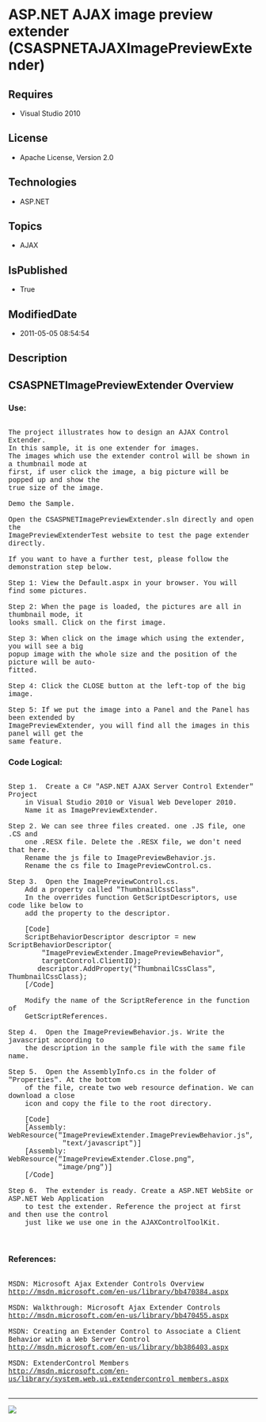 # ASP.NET AJAX image preview extender (CSASPNETAJAXImagePreviewExtender)
## Requires
* Visual Studio 2010
## License
* Apache License, Version 2.0
## Technologies
* ASP.NET
## Topics
* AJAX
## IsPublished
* True
## ModifiedDate
* 2011-05-05 08:54:54
## Description

<p style="font-family:Courier New"></p>
<h2>CSASPNETImagePreviewExtender Overview</h2>
<p style="font-family:Courier New"></p>
<h3>Use:</h3>
<p style="font-family:Courier New"><br>
The project illustrates how to design an AJAX Control Extender. <br>
In this sample, it is one extender for images.<br>
The images which use the extender control will be shown in a thumbnail mode at<br>
first, if user click the image, a big picture will be popped up and show the<br>
true size of the image.<br>
<br>
Demo the Sample. <br>
<br>
Open the CSASPNETImagePreviewExtender.sln directly and open the <br>
ImagePreviewExtenderTest website to test the page extender directly.<br>
<br>
If you want to have a further test, please follow the demonstration step below.<br>
<br>
Step 1: View the Default.aspx in your browser. You will find some pictures.<br>
<br>
Step 2: When the page is loaded, the pictures are all in thumbnail mode, it <br>
looks small. Click on the first image.<br>
<br>
Step 3: When click on the image which using the extender, you will see a big<br>
popup image with the whole size and the position of the picture will be auto-<br>
fitted.<br>
<br>
Step 4: Click the CLOSE button at the left-top of the big image.<br>
<br>
Step 5: If we put the image into a Panel and the Panel has been extended by <br>
ImagePreviewExtender, you will find all the images in this panel will get the<br>
same feature.<br>
</p>
<h3>Code Logical:</h3>
<p style="font-family:Courier New"><br>
Step 1. &nbsp;Create a C# &quot;ASP.NET AJAX Server Control Extender&quot; Project
<br>
&nbsp;&nbsp;&nbsp;&nbsp;in Visual Studio 2010 or Visual Web Developer 2010.<br>
&nbsp;&nbsp;&nbsp;&nbsp;Name it as ImagePreviewExtender.<br>
<br>
Step 2. We can see three files created. one .JS file, one .CS and <br>
&nbsp;&nbsp;&nbsp;&nbsp;one .RESX file. Delete the .RESX file, we don't need that here.<br>
&nbsp;&nbsp;&nbsp;&nbsp;Rename the js file to ImagePreviewBehavior.js.<br>
&nbsp;&nbsp;&nbsp;&nbsp;Rename the cs file to ImagePreviewControl.cs.<br>
<br>
Step 3. &nbsp;Open the ImagePreviewControl.cs.<br>
&nbsp;&nbsp;&nbsp;&nbsp;Add a property called &quot;ThumbnailCssClass&quot;.<br>
&nbsp;&nbsp;&nbsp;&nbsp;In the overrides function GetScriptDescriptors, use code like below to<br>
&nbsp;&nbsp;&nbsp;&nbsp;add the property to the descriptor.<br>
<br>
&nbsp;&nbsp;&nbsp;&nbsp;[Code]<br>
&nbsp;&nbsp;&nbsp;&nbsp;ScriptBehaviorDescriptor descriptor = new ScriptBehaviorDescriptor(<br>
&nbsp;&nbsp;&nbsp;&nbsp;&nbsp;&nbsp;&nbsp;&nbsp;&quot;ImagePreviewExtender.ImagePreviewBehavior&quot;,
<br>
&nbsp;&nbsp;&nbsp;&nbsp;&nbsp;&nbsp;&nbsp;&nbsp;targetControl.ClientID);<br>
&nbsp; &nbsp; &nbsp; &nbsp;descriptor.AddProperty(&quot;ThumbnailCssClass&quot;, ThumbnailCssClass);<br>
&nbsp;&nbsp;&nbsp;&nbsp;[/Code]<br>
<br>
&nbsp;&nbsp;&nbsp;&nbsp;Modify the name of the ScriptReference in the function of
<br>
&nbsp;&nbsp;&nbsp;&nbsp;GetScriptReferences.<br>
<br>
Step 4. &nbsp;Open the ImagePreviewBehavior.js. Write the javascript according to
<br>
&nbsp;&nbsp;&nbsp;&nbsp;the description in the sample file with the same file name.<br>
<br>
Step 5. &nbsp;Open the AssemblyInfo.cs in the folder of &quot;Properties&quot;. At the bottom
<br>
&nbsp;&nbsp;&nbsp;&nbsp;of the file, create two web resource defination. We can download a close<br>
&nbsp;&nbsp;&nbsp;&nbsp;icon and copy the file to the root directory.<br>
<br>
&nbsp;&nbsp;&nbsp;&nbsp;[Code]<br>
&nbsp;&nbsp;&nbsp;&nbsp;[Assembly: WebResource(&quot;ImagePreviewExtender.ImagePreviewBehavior.js&quot;,<br>
&nbsp;&nbsp;&nbsp;&nbsp;&nbsp;&nbsp;&nbsp;&nbsp;&nbsp;&nbsp;&nbsp;&nbsp; &quot;text/javascript&quot;)]
<br>
&nbsp;&nbsp;&nbsp;&nbsp;[Assembly: WebResource(&quot;ImagePreviewExtender.Close.png&quot;,
<br>
&nbsp;&nbsp;&nbsp;&nbsp;&nbsp;&nbsp;&nbsp;&nbsp;&nbsp;&nbsp;&nbsp;&nbsp;&quot;image/png&quot;)]<br>
&nbsp;&nbsp;&nbsp;&nbsp;[/Code]<br>
<br>
Step 6. &nbsp;The extender is ready. Create a ASP.NET WebSite or ASP.NET Web Application<br>
&nbsp;&nbsp;&nbsp;&nbsp;to test the extender. Reference the project at first and then use the control<br>
&nbsp;&nbsp;&nbsp;&nbsp;just like we use one in the AJAXControlToolKit. <br>
<br>
<br>
</p>
<h3>References:</h3>
<p style="font-family:Courier New"><br>
MSDN: Microsoft Ajax Extender Controls Overview<br>
<a target="_blank" href="http://msdn.microsoft.com/en-us/library/bb470384.aspx">http://msdn.microsoft.com/en-us/library/bb470384.aspx</a><br>
<br>
MSDN: Walkthrough: Microsoft Ajax Extender Controls<br>
<a target="_blank" href="http://msdn.microsoft.com/en-us/library/bb470455.aspx">http://msdn.microsoft.com/en-us/library/bb470455.aspx</a><br>
<br>
MSDN: Creating an Extender Control to Associate a Client Behavior with a Web Server Control<br>
<a target="_blank" href="http://msdn.microsoft.com/en-us/library/bb386403.aspx">http://msdn.microsoft.com/en-us/library/bb386403.aspx</a><br>
<br>
MSDN: ExtenderControl Members<br>
<a target="_blank" href="http://msdn.microsoft.com/en-us/library/system.web.ui.extendercontrol_members.aspx">http://msdn.microsoft.com/en-us/library/system.web.ui.extendercontrol_members.aspx</a><br>
<br>
</p>
<hr>
<div><a href="http://go.microsoft.com/?linkid=9759640" style="margin-top:3px"><img src="http://bit.ly/onecodelogo">
</a></div>
